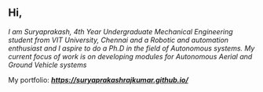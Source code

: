 ## Hi,
*I am Suryaprakash, 4th Year Undergraduate Mechanical Engineering student from VIT University, Chennai and a Robotic and automation enthusiast and I aspire to do a Ph.D in the field of Autonomous systems. My current focus of work is on developing modules for Autonomous Aerial and Ground Vehicle systems*

My portfolio: ***https://suryaprakashrajkumar.github.io/***
